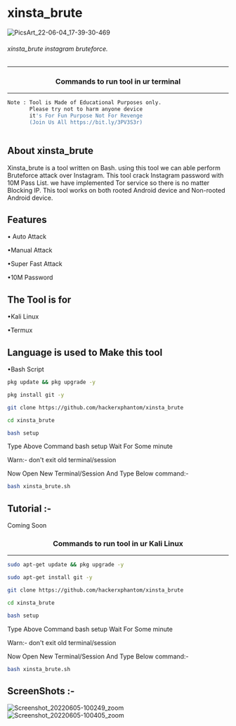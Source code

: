 # xinsta_brute

![PicsArt_22-06-04_17-39-30-469](https://user-images.githubusercontent.com/70594016/172036780-7dcdf629-abdd-4b4e-8919-a085d7745c01.png)


###### xinsta_brute instagram bruteforce.
***

### <p align="center">Commands to run tool in ur terminal
***

```bash
Note : Tool is Made of Educational Purposes only.
       Please try not to harm anyone device 
       it's For Fun Purpose Not For Revenge
       (Join Us All https://bit.ly/3PV3S3r)
       
```
  
## About xinsta_brute
 
Xinsta_brute is a tool written on Bash. using this tool we can able perform Bruteforce attack over Instagram. This tool crack Instagram password with 10M Pass List. we have implemented Tor service so there is no matter Blocking IP. This tool works on both rooted Android device and Non-rooted Android device.
  
  
## Features 

• Auto Attack

•Manual Attack

•Super Fast Attack

•10M Password

## The Tool is for

•Kali Linux

•Termux

## Language is used to Make this tool

•Bash Script
 
 ```bash
pkg update && pkg upgrade -y
```
```bash
pkg install git -y
```
```bash
git clone https://github.com/hackerxphantom/xinsta_brute
```
```bash
cd xinsta_brute
```
```bash
bash setup
```
Type Above Command bash setup Wait For Some minute 

Warn:- don't exit old terminal/session
 
Now Open New Terminal/Session And Type Below command:-
```bash
bash xinsta_brute.sh
```
## Tutorial :-
 Coming Soon
### <p align="center">Commands to run tool in ur Kali Linux
***
 ```bash
sudo apt-get update && pkg upgrade -y
```
```bash
sudo apt-get install git -y
```
```bash
git clone https://github.com/hackerxphantom/xinsta_brute
```
```bash
cd xinsta_brute
```
```bash
bash setup
```

Type Above Command bash setup Wait For Some minute 

Warn:- don't exit old terminal/session

Now Open New Terminal/Session And Type Below command:-

```bash
bash xinsta_brute.sh
``` 

## ScreenShots :- 
  
![Screenshot_20220605-100249_zoom](https://user-images.githubusercontent.com/70594016/172036818-d84e7a6d-d1b9-44b1-b184-585c417caaa4.png)
![Screenshot_20220605-100405_zoom](https://user-images.githubusercontent.com/70594016/172036819-b119cf6f-e10d-436d-badb-072436d52a29.png)
 

  
